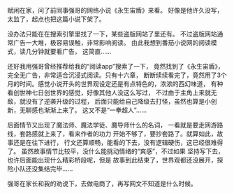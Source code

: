 赋闲在家，问了前同事强哥的网络小说《永生宙盾》来看。
好像是他许久没写，太监了，起点也把这篇小说下架了。

没办法只能在在搜索引擎里找了一下，某些盗版网站了里还有。
不过盗版网站通常广告一大堆，极容易误触，非常影响阅读。
由此我想到番茄小说网的阅读模式，读几分钟就要看广告，
这简直…… 

还好我用强哥曾经推荐给我的“阅读app”搜索了一下，
竟然找到了《永生宙盾》，完全无广告，非常适合沉浸式阅读。只有十六章，
断断续续看完了，竟然用了3个月的时间。感觉小说开头的世界观设定还是有点特色的，浓浓的西幻味道，
有种看创世神七日创世界的感觉，好像其他人没这么写过，
不过由于主角上来就无敌，就没有了逆袭升级的过程，
后面只能给自己降级去打怪，虽然也算是小创新，无聊感也渐渐上来了。
这又不是“一拳超人”…… 

后面情节又出现了魔法师、魔法学徒、魔导师什么的名词，
一看就是要走网游路线，套路感就上来了，看来作者的功力
开始不够了，要抄套路了。就算如此，故事还是在往下进行，
行文还算顺畅，能看的下去，没有逻辑硬伤，这已经很难得了。
虽然故事情节比较平，没什么能挑动情绪的“爽感”，不过如果
坚持写下去，也许后面能出现什么精彩桥段呢，但是
故事到此结束了，世界观都还没展开，探险小队还没集结完毕……

强哥在家长和我的劝说下，去做电商了，再写网文不知道是什么时候。
